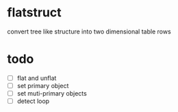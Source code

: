 # flatstruct

convert tree like structure into two dimensional table rows

# todo

- [ ] flat and unflat
- [ ] set primary object
- [ ] set muti-primary objects
- [ ] detect loop

